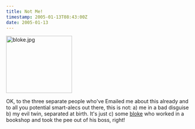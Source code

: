 ```yaml
---
title: Not Me!
timestamp: 2005-01-13T08:43:00Z
date: 2005-01-13
---
```


<a href='http://www.guardian.co.uk/online/weblogs/story/0,14024,1388466,00.html'><img alt="bloke.jpg" src="http://blog.whatfettle.com/archives/bloke.jpg" width="180" height="156" border="0" /></a>

OK, to the three separate people who've Emailed me about this already and to all you potential smart-alecs out there, this is not: a) me in a bad disguise   b) my evil twin, separated at birth.  It's just c) some <a href='http://www.guardian.co.uk/online/weblogs/story/0,14024,1388466,00.html'>bloke</a> who worked in a bookshop and took the pee out of his boss, right!
